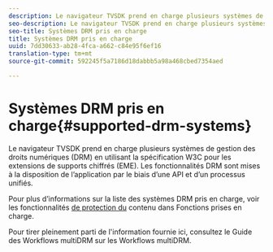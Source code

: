 ```yaml
---
description: Le navigateur TVSDK prend en charge plusieurs systèmes de gestion des droits numériques (DRM) en utilisant la spécification W3C pour les extensions de supports chiffrés (EME). Les fonctionnalités DRM sont mises à la disposition de l’application par le biais d’une API et d’un processus unifiés.
seo-description: Le navigateur TVSDK prend en charge plusieurs systèmes de gestion des droits numériques (DRM) en utilisant la spécification W3C pour les extensions de supports chiffrés (EME). Les fonctionnalités DRM sont mises à la disposition de l’application par le biais d’une API et d’un processus unifiés.
seo-title: Systèmes DRM pris en charge
title: Systèmes DRM pris en charge
uuid: 7dd30633-ab28-4fca-a662-c84e95f6ef16
translation-type: tm+mt
source-git-commit: 592245f5a7186d18dabbb5a98a468cbed7354aed

---
```



# Systèmes DRM pris en charge{#supported-drm-systems}

Le navigateur TVSDK prend en charge plusieurs systèmes de gestion des droits numériques (DRM) en utilisant la spécification W3C pour les extensions de supports chiffrés (EME). Les fonctionnalités DRM sont mises à la disposition de l’application par le biais d’une API et d’un processus unifiés.

Pour plus d’informations sur la liste des systèmes DRM pris en charge, voir les fonctionnalités [de protection du](../../../release-notes/tvsdk-24-browser.md#table-hls-content-protection-features) contenu dans Fonctions prises en charge.

Pour tirer pleinement parti de l&#39;information fournie ici, consultez le Guide des Workflows [](https://helpx.adobe.com/content/dam/help/en/primetime/drm/drm_multi_drm_workflows.pdf) multiDRM sur les Workflows multiDRM.

